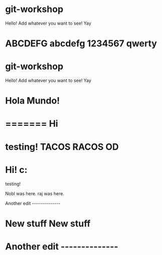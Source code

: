 
# git-workshop

Hello! Add whatever you want to see!
Yay

ABCDEFG
abcdefg
1234567
qwerty
=======
# git-workshop

Hello! Add whatever you want to see!
Yay



Hola Mundo!
=======
=======
Hi
=======

testing!
TACOS RACOS OD
=======

Hi! c:
=======

testing!







Nobl was here.
raj was here.




Another edit --------------

New stuff
New stuff
=======

Another edit --------------
=======



